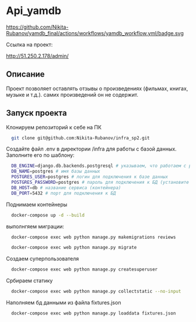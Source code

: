 # Api_yamdb

https://github.com/Nikita-Rubanov/yamdb_final/actions/workflows/yamdb_workflow.yml/badge.svg

Ссылка на проект:

http://51.250.2.178/admin/

## Описание

Проект позволяет оставлять отзывы о произведениях (фильмах, книгах, музыке и т.д.).
самих произведений он не содержит.

## Запуск проекта

Клонируем репозиторий к себе на ПК

```bash
  git clone git@github.com:Nikita-Rubanov/infra_sp2.git
```

Создайте файл .env в директории /infra для работы с базой данных.
Заполните его по шаблону:

```bash
  DB_ENGINE=django.db.backends.postgresql # указываем, что работаем с postgresql
  DB_NAME=postgres # имя базы данных
  POSTGRES_USER=postgres # логин для подключения к базе данных
  POSTGRES_PASSWORD=postgres # пароль для подключения к БД (установите свой)
  DB_HOST=db # название сервиса (контейнера)
  DB_PORT=5432 # порт для подключения к БД
```


Поднимаем контейнеры

```bash
  docker-compose up -d --build
```

выполнгяем миграции:

```bash
  docker-compose exec web python manage.py makemigrations reviews

  docker-compose exec web python manage.py migrate
```

Создаем суперпользователя

```bash
  docker-compose exec web python manage.py createsuperuser
```

Србираем статику

```bash
  docker-compose exec web python manage.py collectstatic --no-input
```

Наполняем бд данными из файла fixtures.json
```bash
  docker-compose exec web python manage.py loaddata fixtures.json
```

